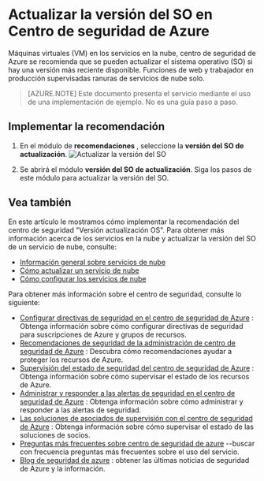 <properties
   pageTitle="Versión de actualización OS en Centro de seguridad de Azure | Microsoft Azure"
   description="En este artículo se muestra cómo implementar la recomendación del centro de seguridad de Azure **versión del SO de actualización**."
   services="security-center"
   documentationCenter="na"
   authors="TerryLanfear"
   manager="MBaldwin"
   editor=""/>

<tags
   ms.service="security-center"
   ms.devlang="na"
   ms.topic="article"
   ms.tgt_pltfrm="na"
   ms.workload="na"
   ms.date="07/29/2016"
   ms.author="terrylan"/>

# <a name="update-os-version-in-azure-security-center"></a>Actualizar la versión del SO en Centro de seguridad de Azure

Máquinas virtuales (VM) en los servicios en la nube, centro de seguridad de Azure se recomienda que se pueden actualizar el sistema operativo (SO) si hay una versión más reciente disponible.  Funciones de web y trabajador en producción supervisadas ranuras de servicios de nube solo.

> [AZURE.NOTE] Este documento presenta el servicio mediante el uso de una implementación de ejemplo.  No es una guía paso a paso.

## <a name="implement-the-recommendation"></a>Implementar la recomendación

1. En el módulo de **recomendaciones** , seleccione la **versión del SO de actualización**.
![Actualizar la versión del SO][1]

2. Se abrirá el módulo **versión del SO de actualización**. Siga los pasos de este módulo para actualizar la versión del SO.

## <a name="see-also"></a>Vea también

En este artículo le mostramos cómo implementar la recomendación del centro de seguridad "Versión actualización OS". Para obtener más información acerca de los servicios en la nube y actualizar la versión del SO de un servicio de nube, consulte:

- [Información general sobre servicios de nube](../cloud-services/cloud-services-choose-me.md)
- [Cómo actualizar un servicio de nube](../cloud-services/cloud-services-update-azure-service.md)
- [Cómo configurar los servicios de nube](../cloud-services/cloud-services-how-to-configure-portal.md)

Para obtener más información sobre el centro de seguridad, consulte lo siguiente:

- [Configurar directivas de seguridad en el centro de seguridad de Azure](security-center-policies.md) : Obtenga información sobre cómo configurar directivas de seguridad para suscripciones de Azure y grupos de recursos.
- [Recomendaciones de seguridad de la administración de centro de seguridad de Azure](security-center-recommendations.md) : Descubra cómo recomendaciones ayudar a proteger los recursos de Azure.
- [Supervisión del estado de seguridad del centro de seguridad de Azure](security-center-monitoring.md) : Obtenga información sobre cómo supervisar el estado de los recursos de Azure.
- [Administrar y responder a las alertas de seguridad en el centro de seguridad de Azure](security-center-managing-and-responding-alerts.md) : Obtenga información sobre cómo administrar y responder a las alertas de seguridad.
- [Las soluciones de asociados de supervisión con el centro de seguridad de Azure](security-center-partner-solutions.md) : Obtenga información sobre cómo supervisar el estado de las soluciones de socios.
- [Preguntas más frecuentes sobre centro de seguridad de azure](security-center-faq.md) --buscar con frecuencia preguntas más frecuentes sobre el uso del servicio.
- [Blog de seguridad de azure](http://blogs.msdn.com/b/azuresecurity/) : obtener las últimas noticias de seguridad de Azure y la información.

<!--Image references-->
[1]: ./media/security-center-update-os-version/update-os-version.png
